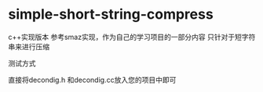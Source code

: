 # simple-short-string-compress
c++实现版本
参考smaz实现，作为自己的学习项目的一部分内容
只针对于短字符串来进行压缩

测试方式

直接将decondig.h 和decondig.cc放入您的项目中即可
